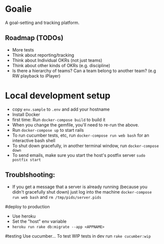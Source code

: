 # Goalie

A goal-setting and tracking platform.

## Roadmap (TODOs)
- More tests
- Think about reporting/tracking
- Think about Individual OKRs (not just teams)
- Think about other kinds of OKRs (e.g. discipline)
- Is there a hierarchy of teams? Can a team belong to another team? (e.g RW playback to iPlayer)

# Local development setup
- copy `env.sample` to `.env` and add your hostname
- Install Docker
- first time: Run `docker-compose build` to build it
- When you change the gemfile, you'll need to re-run the above.
- Run `docker-compose up` to start rails
- To run cucumber tests, etc, run `docker-compose run web bash` for an interactive bash shell
- To shut down gracefully, in another terminal window, run `docker-compose down`
- To send emails, make sure you start the host's postfix server `sudo postfix start`

## Troublshooting:
- If you get a message that a server is already running (because you didn't gracefully shut down) just log into the machine `docker-compose run web bash` and `rm /tmp/pids/server.pids`


#deploy to production
- Use heroku
- Set the "host" env variable
- `heroku run rake db:migrate --app <APPNAME>`

#testing
Use cucumber...
To test WIP tests in dev run `rake cucumber:wip`
